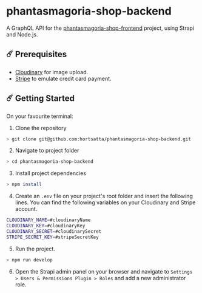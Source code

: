 phantasmagoria-shop-backend
======================
A GraphQL API for the [phantasmagoria-shop-frontend](https://github.com/hortsatta/phantasmagoria-shop-frontend#readme) project, using Strapi and Node.js.

## :comet: Prerequisites
- [Cloudinary](https://cloudinary.com/) for image upload.
- [Stripe](https://cloudinary.com/) to emulate credit card payment.

## :comet: Getting Started
On your favourite terminal:

1. Clone the repository
```bash
> git clone git@github.com:hortsatta/phantasmagoria-shop-backend.git
```
2. Navigate to project folder
```bash
> cd phantasmagoria-shop-backend
```
3. Install project dependencies
```bash
> npm install
```
4. Create an `.env` file on your project's root folder and insert the following lines. You can find the following variables on your Cloudinary and Stripe account.
```bash
CLOUDINARY_NAME=#cloudinaryName
CLOUDINARY_KEY=#cloudinaryKey
CLOUDINARY_SECRET=#cloudinarySecret
STRIPE_SECRET_KEY=#stripeSecretKey
```
5. Run the project.
```bash
> npm run develop
```
6. Open the Strapi admin panel on your browser and navigate to `Settings > Users & Permissions Plugin > Roles` and add a new administrator role.
